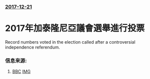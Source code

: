 ### [2017-12-21](/news/2017/12/21/index.md)

##### 
# 2017年加泰隆尼亞議會選舉進行投票 

Record numbers voted in the election called after a controversial independence referendum.


### 信息来源:

1. [BBC](http://www.bbc.co.uk/news/world-europe-42435684) [IMG](https://ichef.bbci.co.uk/news/1024/branded_news/755A/production/_99324003_mediaitem99323999.jpg)
